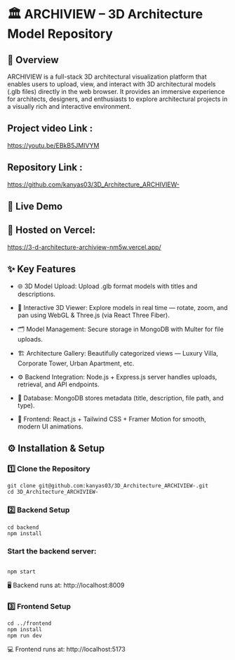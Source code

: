 # 🏛️ ARCHIVIEW – 3D Architecture Model Repository
## 📌 Overview

ARCHIVIEW is a full-stack 3D architectural visualization platform that enables users to upload, view, and interact with 3D architectural models (.glb files) directly in the web browser.
It provides an immersive experience for architects, designers, and enthusiasts to explore architectural projects in a visually rich and interactive environment.

## Project video Link :
https://youtu.be/EBkB5JMIVYM

## Repository Link :
https://github.com/kanyas03/3D_Architecture_ARCHIVIEW-

## 🚀 Live Demo

## 🔗 Hosted on Vercel: 
https://3-d-architecture-archiview-nm5w.vercel.app/

## ✨ Key Features

- 🌐 3D Model Upload: Upload .glb format models with titles and descriptions.

- 🧠 Interactive 3D Viewer: Explore models in real time — rotate, zoom, and pan using WebGL & Three.js (via React Three Fiber).

- 🗂 Model Management: Secure storage in MongoDB with Multer for file uploads.

- 🏗 Architecture Gallery: Beautifully categorized views — Luxury Villa, Corporate Tower, Urban Apartment, etc.

- ⚙️ Backend Integration: Node.js + Express.js server handles uploads, retrieval, and API endpoints.

- 💾 Database: MongoDB stores metadata (title, description, file path, and type).

- 🎨 Frontend: React.js + Tailwind CSS + Framer Motion for smooth, modern UI animations.



## ⚙️ Installation & Setup

### 1️⃣ Clone the Repository
```
git clone git@github.com:kanyas03/3D_Architecture_ARCHIVIEW-.git
cd 3D_Architecture_ARCHIVIEW-
```


### 2️⃣ Backend Setup
```
cd backend
npm install
```



### Start the backend server:
```

npm start

```

🖥 Backend runs at: http://localhost:8009


### 3️⃣ Frontend Setup
```
cd ../frontend
npm install
npm run dev
```
💻 Frontend runs at: http://localhost:5173
